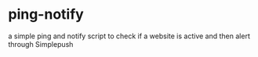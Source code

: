 # ping-notify
a simple ping and notify script to check if a website is active and then alert through Simplepush
